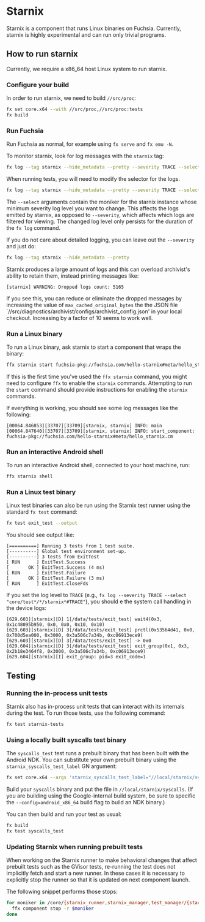 # Starnix

Starnix is a component that runs Linux binaries on Fuchsia. Currently, starnix is highly
experimental and can run only trivial programs.

## How to run starnix

Currently, we require a x86_64 host Linux system to run starnix.

### Configure your build

In order to run starnix, we need to build `//src/proc`:

```sh
fx set core.x64 --with //src/proc,//src/proc:tests
fx build
```

### Run Fuchsia

Run Fuchsia as normal, for example using `fx serve` and `fx emu -N`.

To monitor starnix, look for log messages with the `starnix` tag:

```sh
fx log --tag starnix --hide_metadata --pretty --severity TRACE --select "core/*/starnix*#TRACE"
```

When running tests, you will need to modify the selector for the logs.

```sh
fx log --tag starnix --hide_metadata --pretty --severity TRACE --select "core/test*/*/starnix*#TRACE"
```

The `--select` arguments contain the moniker for the starnix instance whose minimum severity log
level you want to change. This affects the logs emitted by starnix, as opposed to `--severity`,
which affects which logs are filtered for viewing. The changed log level only persists for the
duration of the `fx log` command.

If you do not care about detailed logging, you can leave out the `--severity` and just do:

```sh
fx log --tag starnix --hide_metadata --pretty

```

Starnix produces a large amount of logs and this can overload archivist's ability to
retain them, instead printing messages like:

```text
[starnix] WARNING: Dropped logs count: 5165
```

If you see this, you can reduce or eliminate the dropped messages by increasing
the value of `max_cached_original_bytes` the the JSON file
`//src/diagnostics/archivist/configs/archivist_config.json' in your local checkout.
Increasing by a facfor of 10 seems to work well.

### Run a Linux binary

To run a Linux binary, ask starnix to start a component that wraps the binary:

```sh
ffx starnix start fuchsia-pkg://fuchsia.com/hello-starnix#meta/hello_starnix.cm
```

If this is the first time you've used the `ffx starnix` command, you might need
to configure `ffx` to enable the `starnix` commands. Attempting to run the
`start` command should provide instructions for enabling the `starnix` commands.

If everything is working, you should see some log messages like the following:

```text
[00064.846853][33707][33709][starnix, starnix] INFO: main
[00064.847640][33707][33709][starnix, starnix] INFO: start_component: fuchsia-pkg://fuchsia.com/hello-starnix#meta/hello_starnix.cm
```

### Run an interactive Android shell

To run an interactive Android shell, connected to your host machine, run:

```sh
ffx starnix shell
```

### Run a Linux test binary

Linux test binaries can also be run using the Starnix test runner using the
standard `fx test` command:

```sh
fx test exit_test --output
```

You should see output like:

```text
[==========] Running 3 tests from 1 test suite.
[----------] Global test environment set-up.
[----------] 3 tests from ExitTest
[ RUN      ] ExitTest.Success
[       OK ] ExitTest.Success (4 ms)
[ RUN      ] ExitTest.Failure
[       OK ] ExitTest.Failure (3 ms)
[ RUN      ] ExitTest.CloseFds
```

If you set the log level to `TRACE` (e.g.,  `fx log --severity TRACE --select "core/test*/*/starnix*#TRACE"`), you should e the system call handling in the device logs:

```text
[629.603][starnix][D] 1[/data/tests/exit_test] wait4(0x3, 0x1c48095b950, 0x0, 0x0, 0x10, 0x10)
[629.603][starnix][D] 3[/data/tests/exit_test] prctl(0x53564d41, 0x0, 0x700d5ea000, 0x3000, 0x3a506c7a34b, 0xc06913ece9)
[629.603][starnix][D] 3[/data/tests/exit_test] -> 0x0
[629.604][starnix][D] 3[/data/tests/exit_test] exit_group(0x1, 0x3, 0x2b18e3464f8, 0x3000, 0x3a506c7a34b, 0xc06913ece9)
[629.604][starnix][I] exit_group: pid=3 exit_code=1
```

## Testing

### Running the in-process unit tests

Starnix also has in-process unit tests that can interact with its internals
during the test. To run those tests, use the following command:

```sh
fx test starnix-tests
```

### Using a locally built syscalls test binary

The `syscalls_test` test runs a prebuilt binary that has been built with the
Android NDK. You can substitute your own prebuilt binary using the
`starnix_syscalls_test_label` GN argument:

```sh
fx set core.x64 --args 'starnix_syscalls_test_label="//local/starnix/syscalls"' --with //src/proc,//src/proc:tests
```

Build your `syscalls` binary and put the file in `//local/starnix/syscalls`.
(If you are building using the Google-internal build system, be sure to
specific the `--config=android_x86_64` build flag to build an NDK binary.)

You can then build and run your test as usual:

```sh
fx build
fx test syscalls_test
```

### Updating Starnix when running prebuilt tests

When working on the Starnix runner to make behavioral changes that affect
prebuilt tests such as the GVisor tests, re-running the test does not implicitly
fetch and start a new runner. In these cases it is necessary to explicitly stop
the runner so that it is updated on next component launch.

The following snippet performs those stops:

```sh
for moniker in /core/{starnix_runner,starnix_manager,test_manager/{starnix_test_runner,starnix_unit_test_runner}}; do
  ffx component stop -r $moniker
done
```
